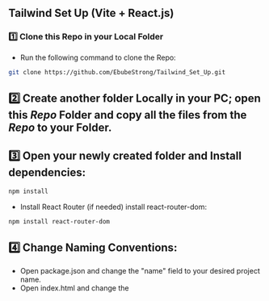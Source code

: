## Tailwind Set Up (Vite + React.js)
### 1️⃣ **Clone this Repo in your Local Folder**
 - Run the following command to clone the Repo:
```sh
git clone https://github.com/EbubeStrong/Tailwind_Set_Up.git
```

## 2️⃣ Create another folder Locally in your PC; open this *Repo* Folder and copy all the files from the *Repo* to your Folder.


 ## 3️⃣ Open your newly created folder and Install dependencies:
  ```sh
  npm install
  ```

- Install React Router (if needed)
  install react-router-dom:
```sh
npm install react-router-dom
```

## 4️⃣ Change Naming Conventions:
- Open package.json and change the "name" field to your desired project name.
- Open index.html and change the <title> to your project title.

### 5️⃣ Happy Coding! After Successfully done all these, run the development server
```sh
npm run dev
```

Now you're all set! Happy coding with Tailwind and React! 😊
